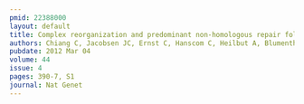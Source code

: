 ```yaml
---
pmid: 22388000
layout: default
title: Complex reorganization and predominant non-homologous repair following chromosomal breakage in karyotypically balanced germline rearrangements and transgenic integration.
authors: Chiang C, Jacobsen JC, Ernst C, Hanscom C, Heilbut A, Blumenthal I, Mills RE, Kirby A, Lindgren AM, Rudiger SR, McLaughlan CJ, Bawden CS, Reid SJ, Faull RL, Snell RG, Hall IM, Shen Y, Ohsumi TK, Borowsky ML, Daly MJ, Lee C, Morton CC, MacDonald ME, Gusella JF, Talkowski ME
pubdate: 2012 Mar 04
volume: 44
issue: 4
pages: 390-7, S1
journal: Nat Genet
---
```

